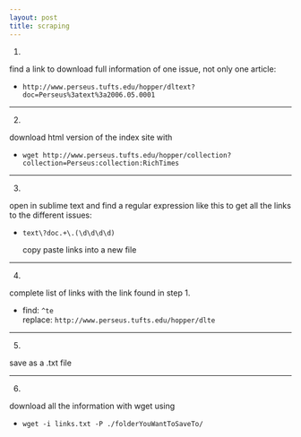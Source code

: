 ```yaml
---
layout: post
title: scraping
---
```


1. 
  find a link to download full information of one issue, not only one article:  
  
* ``http://www.perseus.tufts.edu/hopper/dltext?doc=Perseus%3atext%3a2006.05.0001``  
  
--------------

2. 
  download html version of the index site with  
  
* ``wget http://www.perseus.tufts.edu/hopper/collection?collection=Perseus:collection:RichTimes``  

--------------

3. 
  open in sublime text and find a regular expression like this to get all the links to the different issues:  
  
* ``text\?doc.+\.(\d\d\d\d)``  
  
  copy paste links into a new file  
  
--------------

4. 
  complete list of links with the link found in step 1.  
  
* find: ``^te``  
  replace: ``http://www.perseus.tufts.edu/hopper/dlte``  

--------------

5. 
  save as a .txt file  

--------------

6. 
  download all the information with wget using  
  
* ``wget -i links.txt -P ./folderYouWantToSaveTo/``
